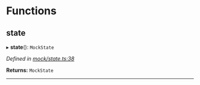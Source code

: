 

# Functions

<a id="state"></a>

##  state

▸ **state**(): `MockState`

*Defined in [mock/state.ts:38](https://github.com/polkadot-js/api/blob/38e3f8c/packages/rpc-provider/src/mock/state.ts#L38)*

**Returns:** `MockState`

___

